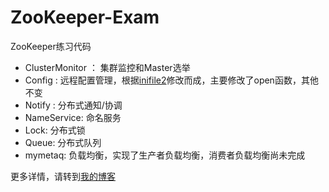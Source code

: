 ZooKeeper-Exam
==============

ZooKeeper练习代码


* ClusterMonitor  ： 集群监控和Master选举
* Config : 远程配置管理，根据[inifile2](https://github.com/Winnerhust/inifile2)修改而成，主要修改了open函数，其他不变
* Notify : 分布式通知/协调
* NameService: 命名服务
* Lock: 分布式锁
* Queue: 分布式队列
* mymetaq: 负载均衡，实现了生产者负载均衡，消费者负载均衡尚未完成

更多详情，请转到[我的博客](http://blog.csdn.net/qq910894904/article/details/40835105)
